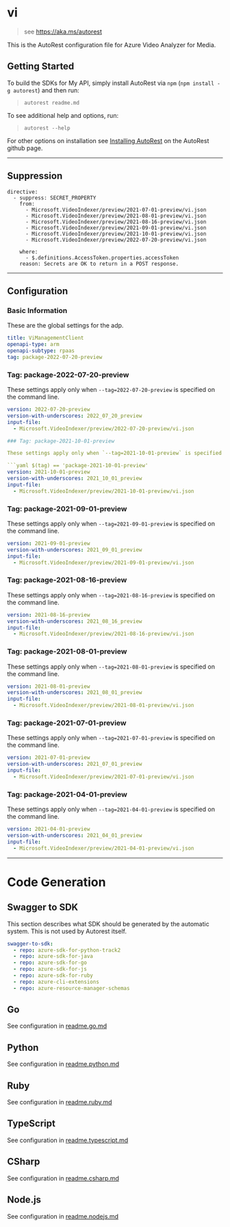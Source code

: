# vi

> see https://aka.ms/autorest

This is the AutoRest configuration file for Azure Video Analyzer for Media.

## Getting Started

To build the SDKs for My API, simply install AutoRest via `npm` (`npm install -g autorest`) and then run:

> `autorest readme.md`

To see additional help and options, run:

> `autorest --help`

For other options on installation see [Installing AutoRest](https://aka.ms/autorest/install) on the AutoRest github page.

---

## Suppression
```
directive:
  - suppress: SECRET_PROPERTY
    from:
      - Microsoft.VideoIndexer/preview/2021-07-01-preview/vi.json
      - Microsoft.VideoIndexer/preview/2021-08-01-preview/vi.json
      - Microsoft.VideoIndexer/preview/2021-08-16-preview/vi.json
      - Microsoft.VideoIndexer/preview/2021-09-01-preview/vi.json
      - Microsoft.VideoIndexer/preview/2021-10-01-preview/vi.json
      - Microsoft.VideoIndexer/preview/2022-07-20-preview/vi.json

    where:
      - $.definitions.AccessToken.properties.accessToken
    reason: Secrets are OK to return in a POST response.
```
---

## Configuration

### Basic Information

These are the global settings for the adp.

```yaml
title: ViManagementClient
openapi-type: arm
openapi-subtype: rpaas
tag: package-2022-07-20-preview
```
### Tag: package-2022-07-20-preview

These settings apply only when `--tag=2022-07-20-preview` is specified on the command line.

```yaml $(tag) == 'package-2022-07-20-preview'
version: 2022-07-20-preview
version-with-underscores: 2022_07_20_preview
input-file:
  - Microsoft.VideoIndexer/preview/2022-07-20-preview/vi.json

### Tag: package-2021-10-01-preview

These settings apply only when `--tag=2021-10-01-preview` is specified on the command line.

```yaml $(tag) == 'package-2021-10-01-preview'
version: 2021-10-01-preview
version-with-underscores: 2021_10_01_preview
input-file:
  - Microsoft.VideoIndexer/preview/2021-10-01-preview/vi.json
```
### Tag: package-2021-09-01-preview

These settings apply only when `--tag=2021-09-01-preview` is specified on the command line.

```yaml $(tag) == 'package-2021-09-01-preview'
version: 2021-09-01-preview
version-with-underscores: 2021_09_01_preview
input-file:
  - Microsoft.VideoIndexer/preview/2021-09-01-preview/vi.json
```
### Tag: package-2021-08-16-preview

These settings apply only when `--tag=2021-08-16-preview` is specified on the command line.

```yaml $(tag) == 'package-2021-08-16-preview'
version: 2021-08-16-preview
version-with-underscores: 2021_08_16_preview
input-file:
  - Microsoft.VideoIndexer/preview/2021-08-16-preview/vi.json
```
### Tag: package-2021-08-01-preview

These settings apply only when `--tag=2021-08-01-preview` is specified on the command line.

```yaml $(tag) == 'package-2021-08-01-preview'
version: 2021-08-01-preview
version-with-underscores: 2021_08_01_preview
input-file:
  - Microsoft.VideoIndexer/preview/2021-08-01-preview/vi.json
```
### Tag: package-2021-07-01-preview

These settings apply only when `--tag=2021-07-01-preview` is specified on the command line.

```yaml $(tag) == 'package-2021-07-01-preview'
version: 2021-07-01-preview
version-with-underscores: 2021_07_01_preview
input-file:
  - Microsoft.VideoIndexer/preview/2021-07-01-preview/vi.json
```
### Tag: package-2021-04-01-preview

These settings apply only when `--tag=2021-04-01-preview` is specified on the command line.

```yaml $(tag) == 'package-2021-04-01-preview'
version: 2021-04-01-preview
version-with-underscores: 2021_04_01_preview
input-file:
  - Microsoft.VideoIndexer/preview/2021-04-01-preview/vi.json
```


---

# Code Generation

## Swagger to SDK

This section describes what SDK should be generated by the automatic system.
This is not used by Autorest itself.

```yaml $(swagger-to-sdk)
swagger-to-sdk:
  - repo: azure-sdk-for-python-track2
  - repo: azure-sdk-for-java
  - repo: azure-sdk-for-go
  - repo: azure-sdk-for-js
  - repo: azure-sdk-for-ruby
  - repo: azure-cli-extensions
  - repo: azure-resource-manager-schemas
```

## Go

See configuration in [readme.go.md](./readme.go.md)

## Python

See configuration in [readme.python.md](./readme.python.md)

## Ruby

See configuration in [readme.ruby.md](./readme.ruby.md)

## TypeScript

See configuration in [readme.typescript.md](./readme.typescript.md)

## CSharp

See configuration in [readme.csharp.md](./readme.csharp.md)

## Node.js

See configuration in [readme.nodejs.md](./readme.nodejs.md)